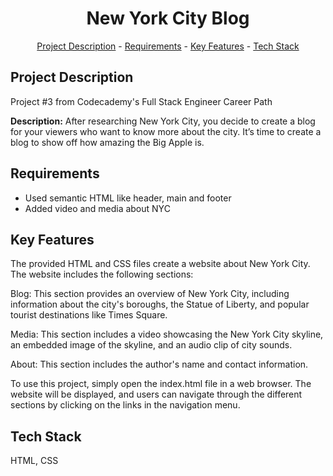 <h1 align="center">New York City Blog</h1>
<p align="center"><a href="#project-description">Project Description</a> - <a href="#Requirements">Requirements</a> - <a href="#key-features">Key Features</a> - <a href="#technology-stack">Tech Stack</a></p>

## Project Description
Project #3 from Codecademy's Full Stack Engineer Career Path

**Description:** After researching New York City, you decide to create a blog for your viewers who want to know more about the city. It’s time to create a blog to show off how amazing the Big Apple is.

## Requirements
- Used semantic HTML like header, main and footer
- Added video and media about NYC

## Key Features
The provided HTML and CSS files create a website about New York City. The website includes the following sections:

Blog: This section provides an overview of New York City, including information about the city's boroughs, the Statue of Liberty, and popular tourist destinations like Times Square.

Media: This section includes a video showcasing the New York City skyline, an embedded image of the skyline, and an audio clip of city sounds.

About: This section includes the author's name and contact information.

To use this project, simply open the index.html file in a web browser. The website will be displayed, and users can navigate through the different sections by clicking on the links in the navigation menu.

## Tech Stack
HTML, CSS
